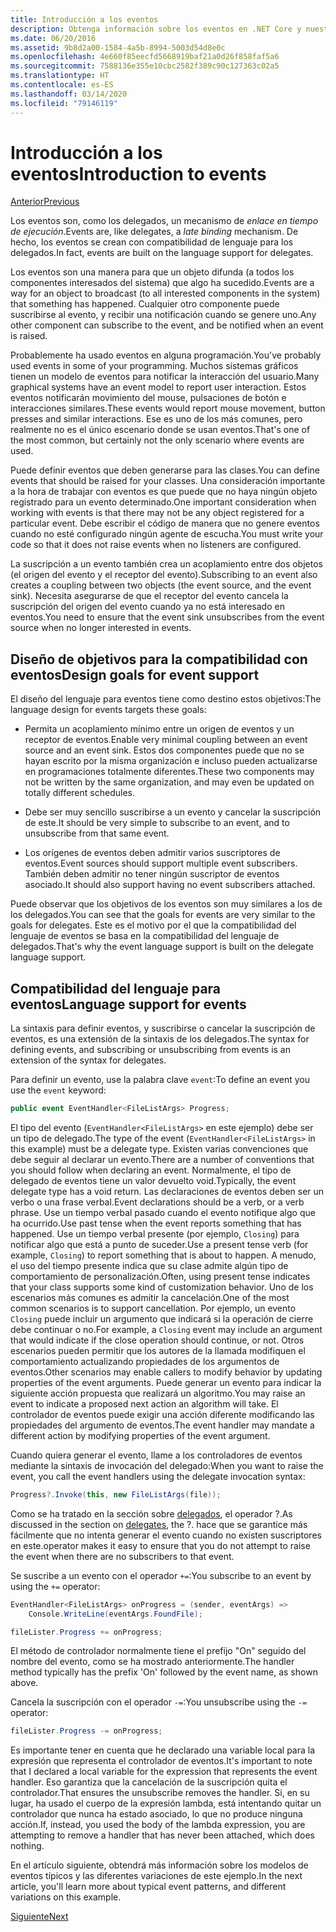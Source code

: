 ```yaml
---
title: Introducción a los eventos
description: Obtenga información sobre los eventos en .NET Core y nuestros objetivos de diseño del lenguaje para los eventos en esta introducción.
ms.date: 06/20/2016
ms.assetid: 9b8d2a00-1584-4a5b-8994-5003d54d8e0c
ms.openlocfilehash: 4e660f85eecfd5668919baf21a0d26f858faf5a6
ms.sourcegitcommit: 7588136e355e10cbc2582f389c90c127363c02a5
ms.translationtype: HT
ms.contentlocale: es-ES
ms.lasthandoff: 03/14/2020
ms.locfileid: "79146119"
---
```

# <a name="introduction-to-events"></a><span data-ttu-id="6b7aa-103">Introducción a los eventos</span><span class="sxs-lookup"><span data-stu-id="6b7aa-103">Introduction to events</span></span>

[<span data-ttu-id="6b7aa-104">Anterior</span><span class="sxs-lookup"><span data-stu-id="6b7aa-104">Previous</span></span>](delegates-patterns.md)

<span data-ttu-id="6b7aa-105">Los eventos son, como los delegados, un mecanismo de *enlace en tiempo de ejecución*.</span><span class="sxs-lookup"><span data-stu-id="6b7aa-105">Events are, like delegates, a *late binding* mechanism.</span></span> <span data-ttu-id="6b7aa-106">De hecho, los eventos se crean con compatibilidad de lenguaje para los delegados.</span><span class="sxs-lookup"><span data-stu-id="6b7aa-106">In fact, events are built on the language support for delegates.</span></span>

<span data-ttu-id="6b7aa-107">Los eventos son una manera para que un objeto difunda (a todos los componentes interesados del sistema) que algo ha sucedido.</span><span class="sxs-lookup"><span data-stu-id="6b7aa-107">Events are a way for an object to broadcast (to all interested components in the system) that something has happened.</span></span> <span data-ttu-id="6b7aa-108">Cualquier otro componente puede suscribirse al evento, y recibir una notificación cuando se genere uno.</span><span class="sxs-lookup"><span data-stu-id="6b7aa-108">Any other component can subscribe to the event, and be notified when an event is raised.</span></span>

<span data-ttu-id="6b7aa-109">Probablemente ha usado eventos en alguna programación.</span><span class="sxs-lookup"><span data-stu-id="6b7aa-109">You've probably used events in some of your programming.</span></span> <span data-ttu-id="6b7aa-110">Muchos sistemas gráficos tienen un modelo de eventos para notificar la interacción del usuario.</span><span class="sxs-lookup"><span data-stu-id="6b7aa-110">Many graphical systems have an event model to report user interaction.</span></span> <span data-ttu-id="6b7aa-111">Estos eventos notificarán movimiento del mouse, pulsaciones de botón e interacciones similares.</span><span class="sxs-lookup"><span data-stu-id="6b7aa-111">These events would report mouse movement, button presses and similar interactions.</span></span> <span data-ttu-id="6b7aa-112">Ese es uno de los más comunes, pero realmente no es el único escenario donde se usan eventos.</span><span class="sxs-lookup"><span data-stu-id="6b7aa-112">That's one of the most common, but certainly not the only scenario where events are used.</span></span>

<span data-ttu-id="6b7aa-113">Puede definir eventos que deben generarse para las clases.</span><span class="sxs-lookup"><span data-stu-id="6b7aa-113">You can define events that should be raised for your classes.</span></span> <span data-ttu-id="6b7aa-114">Una consideración importante a la hora de trabajar con eventos es que puede que no haya ningún objeto registrado para un evento determinado.</span><span class="sxs-lookup"><span data-stu-id="6b7aa-114">One important consideration when working with events is that there may not be any object registered for a particular event.</span></span> <span data-ttu-id="6b7aa-115">Debe escribir el código de manera que no genere eventos cuando no esté configurado ningún agente de escucha.</span><span class="sxs-lookup"><span data-stu-id="6b7aa-115">You must write your code so that it does not raise events when no listeners are configured.</span></span>

<span data-ttu-id="6b7aa-116">La suscripción a un evento también crea un acoplamiento entre dos objetos (el origen del evento y el receptor del evento).</span><span class="sxs-lookup"><span data-stu-id="6b7aa-116">Subscribing to an event also creates a coupling between two objects (the event source, and the event sink).</span></span> <span data-ttu-id="6b7aa-117">Necesita asegurarse de que el receptor del evento cancela la suscripción del origen del evento cuando ya no está interesado en eventos.</span><span class="sxs-lookup"><span data-stu-id="6b7aa-117">You need to ensure that the event sink unsubscribes from the event source when no longer interested in events.</span></span>

## <a name="design-goals-for-event-support"></a><span data-ttu-id="6b7aa-118">Diseño de objetivos para la compatibilidad con eventos</span><span class="sxs-lookup"><span data-stu-id="6b7aa-118">Design goals for event support</span></span>

<span data-ttu-id="6b7aa-119">El diseño del lenguaje para eventos tiene como destino estos objetivos:</span><span class="sxs-lookup"><span data-stu-id="6b7aa-119">The language design for events targets these goals:</span></span>

- <span data-ttu-id="6b7aa-120">Permita un acoplamiento mínimo entre un origen de eventos y un receptor de eventos.</span><span class="sxs-lookup"><span data-stu-id="6b7aa-120">Enable very minimal coupling between an event source and an event sink.</span></span> <span data-ttu-id="6b7aa-121">Estos dos componentes puede que no se hayan escrito por la misma organización e incluso pueden actualizarse en programaciones totalmente diferentes.</span><span class="sxs-lookup"><span data-stu-id="6b7aa-121">These two components may not be written by the same organization, and may even be updated on totally different schedules.</span></span>

- <span data-ttu-id="6b7aa-122">Debe ser muy sencillo suscribirse a un evento y cancelar la suscripción de este.</span><span class="sxs-lookup"><span data-stu-id="6b7aa-122">It should be very simple to subscribe to an event, and to unsubscribe from that same event.</span></span>

- <span data-ttu-id="6b7aa-123">Los orígenes de eventos deben admitir varios suscriptores de eventos.</span><span class="sxs-lookup"><span data-stu-id="6b7aa-123">Event sources should support multiple event subscribers.</span></span> <span data-ttu-id="6b7aa-124">También deben admitir no tener ningún suscriptor de eventos asociado.</span><span class="sxs-lookup"><span data-stu-id="6b7aa-124">It should also support having no event subscribers attached.</span></span>

<span data-ttu-id="6b7aa-125">Puede observar que los objetivos de los eventos son muy similares a los de los delegados.</span><span class="sxs-lookup"><span data-stu-id="6b7aa-125">You can see that the goals for events are very similar to the goals for delegates.</span></span>
<span data-ttu-id="6b7aa-126">Este es el motivo por el que la compatibilidad del lenguaje de eventos se basa en la compatibilidad del lenguaje de delegados.</span><span class="sxs-lookup"><span data-stu-id="6b7aa-126">That's why the event language support is built on the delegate language support.</span></span>

## <a name="language-support-for-events"></a><span data-ttu-id="6b7aa-127">Compatibilidad del lenguaje para eventos</span><span class="sxs-lookup"><span data-stu-id="6b7aa-127">Language support for events</span></span>

<span data-ttu-id="6b7aa-128">La sintaxis para definir eventos, y suscribirse o cancelar la suscripción de eventos, es una extensión de la sintaxis de los delegados.</span><span class="sxs-lookup"><span data-stu-id="6b7aa-128">The syntax for defining events, and subscribing or unsubscribing from events is an extension of the syntax for delegates.</span></span>

<span data-ttu-id="6b7aa-129">Para definir un evento, use la palabra clave `event`:</span><span class="sxs-lookup"><span data-stu-id="6b7aa-129">To define an event you use the `event` keyword:</span></span>

```csharp
public event EventHandler<FileListArgs> Progress;
```

<span data-ttu-id="6b7aa-130">El tipo del evento (`EventHandler<FileListArgs>` en este ejemplo) debe ser un tipo de delegado.</span><span class="sxs-lookup"><span data-stu-id="6b7aa-130">The type of the event (`EventHandler<FileListArgs>` in this example) must be a delegate type.</span></span> <span data-ttu-id="6b7aa-131">Existen varias convenciones que debe seguir al declarar un evento.</span><span class="sxs-lookup"><span data-stu-id="6b7aa-131">There are a number of conventions that you should follow when declaring an event.</span></span> <span data-ttu-id="6b7aa-132">Normalmente, el tipo de delegado de eventos tiene un valor devuelto void.</span><span class="sxs-lookup"><span data-stu-id="6b7aa-132">Typically, the event delegate type has a void return.</span></span>
<span data-ttu-id="6b7aa-133">Las declaraciones de eventos deben ser un verbo o una frase verbal.</span><span class="sxs-lookup"><span data-stu-id="6b7aa-133">Event declarations should be a verb, or a verb phrase.</span></span>
<span data-ttu-id="6b7aa-134">Use un tiempo verbal pasado cuando el evento notifique algo que ha ocurrido.</span><span class="sxs-lookup"><span data-stu-id="6b7aa-134">Use past tense when the event reports something that has happened.</span></span> <span data-ttu-id="6b7aa-135">Use un tiempo verbal presente (por ejemplo, `Closing`) para notificar algo que está a punto de suceder.</span><span class="sxs-lookup"><span data-stu-id="6b7aa-135">Use a present tense verb (for example, `Closing`) to report something that is about to happen.</span></span> <span data-ttu-id="6b7aa-136">A menudo, el uso del tiempo presente indica que su clase admite algún tipo de comportamiento de personalización.</span><span class="sxs-lookup"><span data-stu-id="6b7aa-136">Often, using present tense indicates that your class supports some kind of customization behavior.</span></span> <span data-ttu-id="6b7aa-137">Uno de los escenarios más comunes es admitir la cancelación.</span><span class="sxs-lookup"><span data-stu-id="6b7aa-137">One of the most common scenarios is to support cancellation.</span></span> <span data-ttu-id="6b7aa-138">Por ejemplo, un evento `Closing` puede incluir un argumento que indicará si la operación de cierre debe continuar o no.</span><span class="sxs-lookup"><span data-stu-id="6b7aa-138">For example, a `Closing` event may include an argument that would indicate if the close operation should continue, or not.</span></span>  <span data-ttu-id="6b7aa-139">Otros escenarios pueden permitir que los autores de la llamada modifiquen el comportamiento actualizando propiedades de los argumentos de eventos.</span><span class="sxs-lookup"><span data-stu-id="6b7aa-139">Other scenarios may enable callers to modify behavior by updating properties of the event arguments.</span></span> <span data-ttu-id="6b7aa-140">Puede generar un evento para indicar la siguiente acción propuesta que realizará un algoritmo.</span><span class="sxs-lookup"><span data-stu-id="6b7aa-140">You may raise an event to indicate a proposed next action an algorithm will take.</span></span> <span data-ttu-id="6b7aa-141">El controlador de eventos puede exigir una acción diferente modificando las propiedades del argumento de eventos.</span><span class="sxs-lookup"><span data-stu-id="6b7aa-141">The event handler may mandate a different action by modifying  properties of the event argument.</span></span>

<span data-ttu-id="6b7aa-142">Cuando quiera generar el evento, llame a los controladores de eventos mediante la sintaxis de invocación del delegado:</span><span class="sxs-lookup"><span data-stu-id="6b7aa-142">When you want to raise the event, you call the event handlers using the delegate invocation syntax:</span></span>

```csharp
Progress?.Invoke(this, new FileListArgs(file));
```

<span data-ttu-id="6b7aa-143">Como se ha tratado en la sección sobre [delegados](delegates-patterns.md), el operador ?.</span><span class="sxs-lookup"><span data-stu-id="6b7aa-143">As discussed in the section on [delegates](delegates-patterns.md), the ?.</span></span>
<span data-ttu-id="6b7aa-144">hace que se garantice más fácilmente que no intenta generar el evento cuando no existen suscriptores en este.</span><span class="sxs-lookup"><span data-stu-id="6b7aa-144">operator makes it easy to ensure that you do not attempt to raise the event when there are no subscribers to that event.</span></span>

<span data-ttu-id="6b7aa-145">Se suscribe a un evento con el operador `+=`:</span><span class="sxs-lookup"><span data-stu-id="6b7aa-145">You subscribe to an event by using the `+=` operator:</span></span>

```csharp
EventHandler<FileListArgs> onProgress = (sender, eventArgs) =>
    Console.WriteLine(eventArgs.FoundFile);

fileLister.Progress += onProgress;
```

<span data-ttu-id="6b7aa-146">El método de controlador normalmente tiene el prefijo "On" seguido del nombre del evento, como se ha mostrado anteriormente.</span><span class="sxs-lookup"><span data-stu-id="6b7aa-146">The handler method typically has the prefix 'On' followed by the event name, as shown above.</span></span>

<span data-ttu-id="6b7aa-147">Cancela la suscripción con el operador `-=`:</span><span class="sxs-lookup"><span data-stu-id="6b7aa-147">You unsubscribe using the `-=` operator:</span></span>

```csharp
fileLister.Progress -= onProgress;
```

<span data-ttu-id="6b7aa-148">Es importante tener en cuenta que he declarado una variable local para la expresión que representa el controlador de eventos.</span><span class="sxs-lookup"><span data-stu-id="6b7aa-148">It's important to note that I declared a local variable for the expression that represents the event handler.</span></span> <span data-ttu-id="6b7aa-149">Eso garantiza que la cancelación de la suscripción quita el controlador.</span><span class="sxs-lookup"><span data-stu-id="6b7aa-149">That ensures the unsubscribe removes the handler.</span></span>
<span data-ttu-id="6b7aa-150">Si, en su lugar, ha usado el cuerpo de la expresión lambda, está intentando quitar un controlador que nunca ha estado asociado, lo que no produce ninguna acción.</span><span class="sxs-lookup"><span data-stu-id="6b7aa-150">If, instead, you used the body of the lambda expression, you are attempting to remove a handler that has never been attached, which does nothing.</span></span>

<span data-ttu-id="6b7aa-151">En el artículo siguiente, obtendrá más información sobre los modelos de eventos típicos y las diferentes variaciones de este ejemplo.</span><span class="sxs-lookup"><span data-stu-id="6b7aa-151">In the next article, you'll learn more about typical event patterns, and different variations on this example.</span></span>

[<span data-ttu-id="6b7aa-152">Siguiente</span><span class="sxs-lookup"><span data-stu-id="6b7aa-152">Next</span></span>](event-pattern.md)
